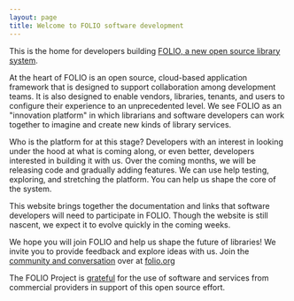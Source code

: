 ```yaml
---
layout: page
title: Welcome to FOLIO software development
---
```


This is the home for developers building [FOLIO, a new open source library
system](https://www.folio.org/).

At the heart of FOLIO is an open source, cloud-based application framework that
is designed to support collaboration among development teams.  It is also
designed to enable vendors, libraries, tenants, and users to configure their
experience to an unprecedented level.  We see FOLIO as an "innovation platform"
in which librarians and software developers can work together to imagine and
create new kinds of library services.

Who is the platform for at this stage?  Developers with an interest in looking
under the hood at what is coming along, or even better, developers interested
in building it with us.  Over the coming months, we will be releasing code and
gradually adding features.  We can use help testing, exploring, and stretching
the platform.  You can help us shape the core of the system.

This website brings together the documentation and links that software
developers will need to participate in FOLIO.  Though the website is still
nascent, we expect it to evolve quickly in the coming weeks.

We hope you will join FOLIO and help us shape the future of libraries!  We
invite you to provide feedback and explore ideas with us.  Join the
[community and conversation](community) over at [folio.org](https://www.folio.org/)

The FOLIO Project is [grateful](about/thanks) for the use of software and services from commercial providers in support of this open source effort.
